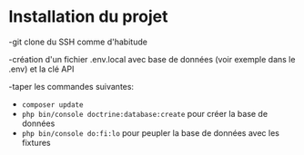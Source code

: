 # Installation du projet

-git clone du SSH comme d'habitude

-création d'un fichier .env.local avec base de données (voir exemple dans le .env) et la clé API

-taper les commandes suivantes:

- `composer update` 
- `php bin/console doctrine:database:create` pour créer la base de données
- `php bin/console do:fi:lo` pour peupler la base de données avec les fixtures
